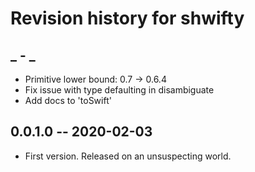 # Revision history for shwifty

## _ - _

* Primitive lower bound: 0.7 -> 0.6.4
* Fix issue with type defaulting in disambiguate
* Add docs to 'toSwift'

## 0.0.1.0 -- 2020-02-03

* First version. Released on an unsuspecting world.
